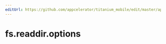 ```yaml
---
editUrl: https://github.com/appcelerator/titanium_mobile/edit/master/apidoc/NodeJS/fs.yml
---
```

# fs.readdir.options

<TypeHeader/>

<ApiDocs/>
